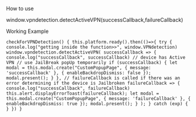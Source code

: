 How to use

window.vpndetection.detectActiveVPN(successCallback,failureCallback)

Working Example

 `checkForVPNDetection() {
   this.platform.ready().then(()=>{
    try {
      console.log("getting inside the function>>", window.VPNdetection)
      window.vpndetection.detectActiveVPN(
        successCallback => {
          console.log("successCallback", successCallback)
          // device has Active VPN // use JailBreak popUp temporarily
          if (successCallback) {
            let modal = this.modal.create("CustomPopupPage", { message: 'successCallback' }, { enableBackdropDismiss: false });
              modal.present();
          }
        },
        // failureCallback is called if there was an error determining if the device is Jailbroken
        failureCallback => {
          console.log("successCallback", failureCallback)
          this.alert.displayErrorToast(failureCallback);
          let modal = this.modal.create("CustomPopupPage", { message: 'failureCallback' }, { enableBackdropDismiss: true });
          modal.present();
        }
      );
    } catch (exp) {
    }
   })
  }`
